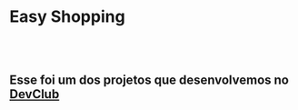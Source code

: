 <h1>Easy Shopping</h1>
<br>
<br>
<h2>Esse foi um dos projetos que desenvolvemos no <a href="https://rodolfomori.com.br/devclub">DevClub</a></h2>
